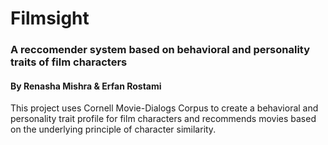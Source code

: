 # Filmsight
### A reccomender system based on behavioral and personality traits of film characters
#### By Renasha Mishra & Erfan Rostami 

This project uses Cornell Movie-Dialogs Corpus to create a behavioral and personality trait profile for film characters and recommends movies based on the underlying principle of character similarity. 
